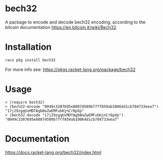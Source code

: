 bech32
===========

A package to encode and decode bech32 encoding, according to the bitcoin documentation https://en.bitcoin.it/wiki/Bech32.

# Installation
```bash
raco pkg install bech32
```

For more info see: https://pkgs.racket-lang.org/package/bech32

# Usage

```racket
> (require bech32)
> (bech32-encode "0049c3307695e88874509b77ff859ab10064d1cb704733eea7")
"17j29zgqUxMDTAgbBaZwEMFubHjnCrDpXp"
> (bech32-decode "17j29zgqUxMDTAgbBaZwEMFubHjnCrDpXp")
"0049c3307695e88874509b77ff859ab10064d1cb704733eea7"
```

# Documentation

https://docs.racket-lang.org/bech32/index.html
